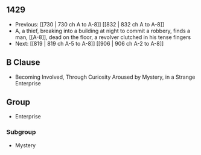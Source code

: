 ## 1429
- Previous: [[730 | 730 ch A to A-8]] [[832 | 832 ch A to A-8]] 
- A, a thief, breaking into a building at night to commit a robbery, finds a man, [[A-8]], dead on the floor, a revolver clutched in his tense fingers
- Next: [[819 | 819 ch A-5 to A-8]] [[906 | 906 ch A-2 to A-8]] 

## B Clause
- Becoming Involved, Through Curiosity Aroused by Mystery, in a Strange Enterprise

## Group
- Enterprise

### Subgroup
- Mystery

